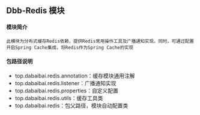 ## Dbb-Redis 模块

#### 模块简介

```
此模块为分布式缓存Redis依赖，提供Redis常用操作工具及广播通知实现。同时，可通过配置开启Spring Cache集成，将Redis作为Spring Cache的实现
```

#### 包路径说明

- top.dabaibai.redis.annotation：缓存模块通用注解
- top.dabaibai.redis.listener：广播通知实现
- top.dabaibai.redis.properties：自定义配置
- top.dabaibai.redis.utils：缓存工具类
- top.dabaibai.redis：包父路径，模块自动配置类 